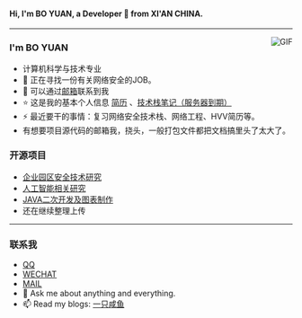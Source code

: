 #### Hi, I'm BO YUAN, a Developer 🚀 from XI'AN CHINA. 

---
<img align="right" alt="GIF" src="https://raw.githubusercontent.com/JoeyBling/JoeyBling/master/pic/pusheencode.gif" />

### I'm BO YUAN

- 计算机科学与技术专业
- 🌱 正在寻找一份有关网络安全的JOB。
- 💬 可以通过[邮箱](mailto:yuanbo980116@gmail.com)联系到我
- ⭐ 这是我的基本个人信息 [简历](https://yb-pua.github.io) 、[技术栈笔记（服务器到期）](https://) 
- ⚡ 最近要干的事情：复习网络安全技术栈、网络工程、HVV简历等。
- 有想要项目源代码的邮箱我，挠头，一般打包文件都把文档搞里头了太大了。

### 开源项目
- [企业园区安全技术研究](https://github.com/yb-pua/netsafe/tree/9dcb902b3033ecfdb9040d28cd2cfec912375db3/%E9%A1%B9%E7%9B%AE/%E5%8D%8E%E4%B8%BA%E8%AE%BE%E5%A4%87)
- [人工智能相关研究](https://github.com/yb-pua/AI)
- [JAVA二次开发及图表制作](https://github.com/yb-pua/java-alittle)
- 还在继续整理上传
---
### 联系我
- [QQ](https://jq.qq.com/?_wv=1027&k=58Ypj9z "QQ")
- [WECHAT](https://github.com/yb-pua/ImageHost-net/blob/9bcbcb6764e7949e556dc93382bc9c38b7b9c976/net/wecaht.jpg "WECHAT")
- [MAIL](mailto:yuanbo980116@gmail.com)
- 💬 Ask me about anything and everything.
- 📫 Read my blogs: [一只咸鱼](https://)


